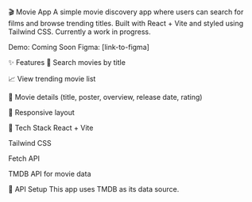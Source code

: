 🎬 Movie App
A simple movie discovery app where users can search for films and browse trending titles.
Built with React + Vite and styled using Tailwind CSS.
Currently a work in progress.

Demo: Coming Soon
Figma: [link-to-figma]

✨ Features
🔎 Search movies by title

📈 View trending movie list

📄 Movie details (title, poster, overview, release date, rating)

📱 Responsive layout

🧰 Tech Stack
React + Vite

Tailwind CSS

Fetch API

TMDB API for movie data

🔑 API Setup
This app uses TMDB as its data source.